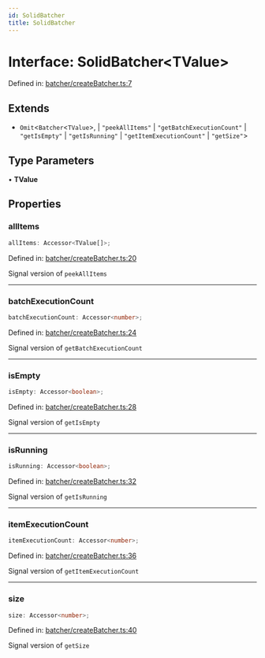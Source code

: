 ```yaml
---
id: SolidBatcher
title: SolidBatcher
---
```


<!-- DO NOT EDIT: this page is autogenerated from the type comments -->

# Interface: SolidBatcher\<TValue\>

Defined in: [batcher/createBatcher.ts:7](https://github.com/TanStack/pacer/blob/main/packages/solid-pacer/src/batcher/createBatcher.ts#L7)

## Extends

- `Omit`\<`Batcher`\<`TValue`\>, 
  \| `"peekAllItems"`
  \| `"getBatchExecutionCount"`
  \| `"getIsEmpty"`
  \| `"getIsRunning"`
  \| `"getItemExecutionCount"`
  \| `"getSize"`\>

## Type Parameters

• **TValue**

## Properties

### allItems

```ts
allItems: Accessor<TValue[]>;
```

Defined in: [batcher/createBatcher.ts:20](https://github.com/TanStack/pacer/blob/main/packages/solid-pacer/src/batcher/createBatcher.ts#L20)

Signal version of `peekAllItems`

***

### batchExecutionCount

```ts
batchExecutionCount: Accessor<number>;
```

Defined in: [batcher/createBatcher.ts:24](https://github.com/TanStack/pacer/blob/main/packages/solid-pacer/src/batcher/createBatcher.ts#L24)

Signal version of `getBatchExecutionCount`

***

### isEmpty

```ts
isEmpty: Accessor<boolean>;
```

Defined in: [batcher/createBatcher.ts:28](https://github.com/TanStack/pacer/blob/main/packages/solid-pacer/src/batcher/createBatcher.ts#L28)

Signal version of `getIsEmpty`

***

### isRunning

```ts
isRunning: Accessor<boolean>;
```

Defined in: [batcher/createBatcher.ts:32](https://github.com/TanStack/pacer/blob/main/packages/solid-pacer/src/batcher/createBatcher.ts#L32)

Signal version of `getIsRunning`

***

### itemExecutionCount

```ts
itemExecutionCount: Accessor<number>;
```

Defined in: [batcher/createBatcher.ts:36](https://github.com/TanStack/pacer/blob/main/packages/solid-pacer/src/batcher/createBatcher.ts#L36)

Signal version of `getItemExecutionCount`

***

### size

```ts
size: Accessor<number>;
```

Defined in: [batcher/createBatcher.ts:40](https://github.com/TanStack/pacer/blob/main/packages/solid-pacer/src/batcher/createBatcher.ts#L40)

Signal version of `getSize`

